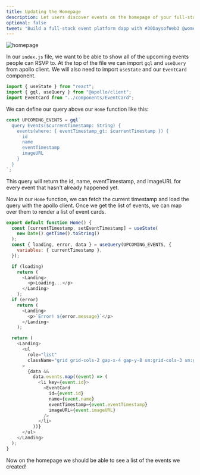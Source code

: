 ```yaml
---
title: Updating the Homepage
description: Let users discover events on the homepage of your full-stack decentralized event platform.
optional: false
tweet: "Build a full-stack event platform dapp with #30DaysofWeb3 @womenbuildweb3 🎫"
---
```


![homepage](https://user-images.githubusercontent.com/15064710/180718113-4b7aa7f3-038e-433a-a236-be5dd92bc032.png)

In our `index.js` file, we want to be able to show all of the upcoming events people can RSVP to. At the top of the file we can import `gql` and `useQuery` from apollo client. We will also need to import `useState` and our `EventCard` component.

```javascript
import { useState } from "react";
import { gql, useQuery } from "@apollo/client";
import EventCard from "../components/EventCard";
```

We can define our query above our `Home` function like this:

```javascript
const UPCOMING_EVENTS = gql`
  query Events($currentTimestamp: String) {
    events(where: { eventTimestamp_gt: $currentTimestamp }) {
      id
      name
      eventTimestamp
      imageURL
    }
  }
`;
```

This query will return the id, name, eventTimestamp, and imageURL for every event that hasn't already happened yet.

Now in our `Home` function, we can fetch the current timestamp and load the query with the apollo client. Once we get the list of events, we can map over them to render a list of event cards.

```javascript
export default function Home() {
  const [currentTimestamp, setEventTimestamp] = useState(
    new Date().getTime().toString()
  );
  const { loading, error, data } = useQuery(UPCOMING_EVENTS, {
    variables: { currentTimestamp },
  });

  if (loading)
    return (
      <Landing>
        <p>Loading...</p>
      </Landing>
    );
  if (error)
    return (
      <Landing>
        <p>`Error! ${error.message}`</p>
      </Landing>
    );

  return (
    <Landing>
      <ul
        role="list"
        className="grid grid-cols-2 gap-x-4 gap-y-8 sm:grid-cols-3 sm:gap-x-6 lg:grid-cols-4 xl:gap-x-8"
      >
        {data &&
          data.events.map((event) => (
            <li key={event.id}>
              <EventCard
                id={event.id}
                name={event.name}
                eventTimestamp={event.eventTimestamp}
                imageURL={event.imageURL}
              />
            </li>
          ))}
      </ul>
    </Landing>
  );
}
```

Now on the homepage we should be able to see a list of the events we created!
